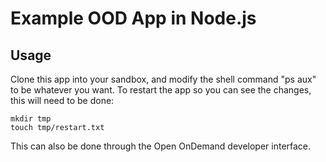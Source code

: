 # Example OOD App in Node.js

## Usage

Clone this app into your sandbox, and modify the shell command "ps aux" to be
whatever you want. To restart the app so you can see the changes, this will need
to be done:

    mkdir tmp
    touch tmp/restart.txt

This can also be done through the Open OnDemand developer interface.
